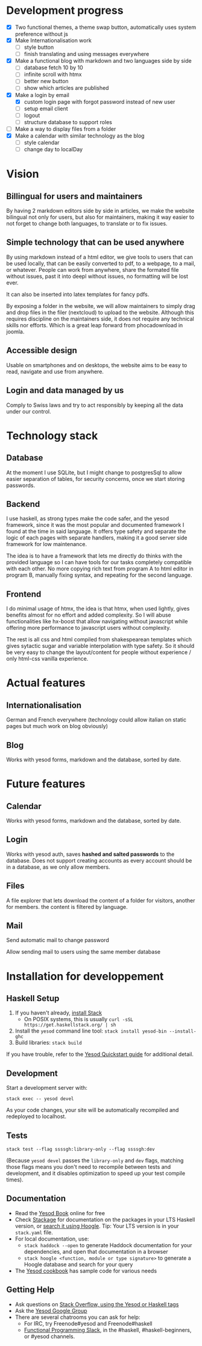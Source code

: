 # Development progress
- [x] Two functional themes, a theme swap button, automatically uses system preference without js
- [x] Make Internationalisation work
	- [ ] style button
 	- [ ] finish translating and using messages everywhere  
- [x] Make a functional blog with markdown and two languages side by side
	- [ ] database fetch 10 by 10
 	- [ ] infinite scroll with htmx
  	- [ ] better new button
  	- [ ] show which articles are published
- [x] Make a login by email
	- [x] custom login page with forgot password instead of new user
 	- [ ] setup email client
  - [ ] logout
  - [ ] structure database to support roles
- [ ] Make a way to display files from a folder
- [x] Make a calendar with similar technology as the blog
  - [ ] style calendar
  - [ ] change day to localDay
# Vision

## Billingual for users and maintainers

By having 2 markdown editors side by side in articles, we make the website bilingual not only for users, but also for maintainers, making it way easier to not forget to change both languages, to translate or to fix issues.

## Simple technology that can be used anywhere

By using markdown instead of a html editor, we give tools to users that can be used locally, that can be easily converted to pdf, to a webpage, to a mail, or whatever. People can work from anywhere, share the formated file without issues, past it into deepl without issues, no formatting will be lost ever.

It can also be inserted into latex templates for fancy pdfs.

By exposing a folder in the website, we will allow maintainers to simply drag and drop files in the filer (nextcloud) to upload to the website. Although this requires discipline on the maintainers side, it does not require any technical skills nor efforts. Which is a great leap forward from phocadownload in joomla.

## Accessible design

Usable on smartphones and on desktops, the website aims to be easy to read, navigate and use from anywhere.

## Login and data managed by us

Comply to Swiss laws and try to act responsibly by keeping all the data under our control.

# Technology stack

## Database

At the moment I use SQLite, but I might change to postgresSql to allow easier separation of tables, for security concerns, once we start storing passwords.
## Backend

I use haskell, as strong types make the code safer, and the yesod framework, since it was the most popular and documented framework I found at the time in said language.
It offers type safety and separate the logic of each pages with separate handlers, making it a good server side framework for low maintenance.

The idea is to have a framework that lets me directly do thinks with the provided language so I can have tools for our tasks completely compatible with each other. No more copying rich text from program A to html editor in program B, manually fixing syntax, and repeating for the second language.

## Frontend

I do minimal usage of htmx, the idea is that htmx, when used lightly, gives benefits almost for no effort and added complexity. So I will abuse functionalities like hx-boost that allow navigating without javascript while offering more performance to javascript users without complexity.

The rest is all css and html compiled from shakespearean templates which gives sytactic sugar and variable interpolation with type safety. So it should be very easy to change the layout/content for people without experience / only html-css vanilla experience.

# Actual features

## Internationalisation

German and French everywhere (technology could allow italian on static pages but much work on blog obviously)

## Blog

Works with yesod forms, markdown and the database, sorted by date.

# Future features

## Calendar

Works with yesod forms, markdown and the database, sorted by date.

## Login

Works with yesod auth, saves **hashed and salted passwords** to the database.
Does not support creating accounts as every account should be in a database, as we only allow members.

## Files

A file explorer that lets download the content of a folder for visitors, another for members.
the content is filtered by language.

## Mail

Send automatic mail to change password

Allow sending mail to users using the same member database 

# Installation for developpement

## Haskell Setup

1. If you haven't already, [install Stack](https://haskell-lang.org/get-started)
	* On POSIX systems, this is usually `curl -sSL https://get.haskellstack.org/ | sh`
2. Install the `yesod` command line tool: `stack install yesod-bin --install-ghc`
3. Build libraries: `stack build`

If you have trouble, refer to the [Yesod Quickstart guide](https://www.yesodweb.com/page/quickstart) for additional detail.

## Development

Start a development server with:

```
stack exec -- yesod devel
```

As your code changes, your site will be automatically recompiled and redeployed to localhost.

## Tests

```
stack test --flag ssssgh:library-only --flag ssssgh:dev
```

(Because `yesod devel` passes the `library-only` and `dev` flags, matching those flags means you don't need to recompile between tests and development, and it disables optimization to speed up your test compile times).

## Documentation

* Read the [Yesod Book](https://www.yesodweb.com/book) online for free
* Check [Stackage](http://stackage.org/) for documentation on the packages in your LTS Haskell version, or [search it using Hoogle](https://www.stackage.org/lts/hoogle?q=). Tip: Your LTS version is in your `stack.yaml` file.
* For local documentation, use:
	* `stack haddock --open` to generate Haddock documentation for your dependencies, and open that documentation in a browser
	* `stack hoogle <function, module or type signature>` to generate a Hoogle database and search for your query
* The [Yesod cookbook](https://github.com/yesodweb/yesod-cookbook) has sample code for various needs

## Getting Help

* Ask questions on [Stack Overflow, using the Yesod or Haskell tags](https://stackoverflow.com/questions/tagged/yesod+haskell)
* Ask the [Yesod Google Group](https://groups.google.com/forum/#!forum/yesodweb)
* There are several chatrooms you can ask for help:
	* For IRC, try Freenode#yesod and Freenode#haskell
	* [Functional Programming Slack](https://fpchat-invite.herokuapp.com/), in the #haskell, #haskell-beginners, or #yesod channels.
